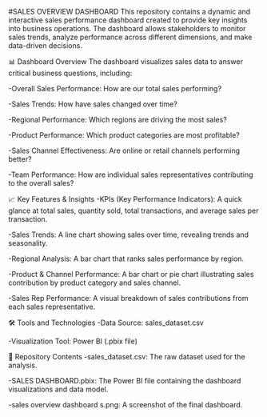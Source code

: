 #SALES OVERVIEW DASHBOARD
This repository contains a dynamic and interactive sales performance dashboard created to provide key insights into business operations. The dashboard allows stakeholders to monitor sales trends, analyze performance across different dimensions, and make data-driven decisions.

📊 Dashboard Overview
The dashboard visualizes sales data to answer critical business questions, including:

-Overall Sales Performance: How are our total sales performing?

-Sales Trends: How have sales changed over time?

-Regional Performance: Which regions are driving the most sales?

-Product Performance: Which product categories are most profitable?

-Sales Channel Effectiveness: Are online or retail channels performing better?

-Team Performance: How are individual sales representatives contributing to the overall sales?

📈 Key Features & Insights
-KPIs (Key Performance Indicators): A quick glance at total sales, quantity sold, total transactions, and average sales per transaction.

-Sales Trends: A line chart showing sales over time, revealing trends and seasonality.

-Regional Analysis: A bar chart that ranks sales performance by region.

-Product & Channel Performance: A bar chart or pie chart illustrating sales contribution by product category and sales channel.

-Sales Rep Performance: A visual breakdown of sales contributions from each sales representative.

🛠️ Tools and Technologies
-Data Source: sales_dataset.csv

-Visualization Tool: Power BI (.pbix file)

📁 Repository Contents
-sales_dataset.csv: The raw dataset used for the analysis.

-SALES DASHBOARD.pbix: The Power BI file containing the dashboard visualizations and data model.

-sales overview dashboard s.png: A screenshot of the final dashboard.
